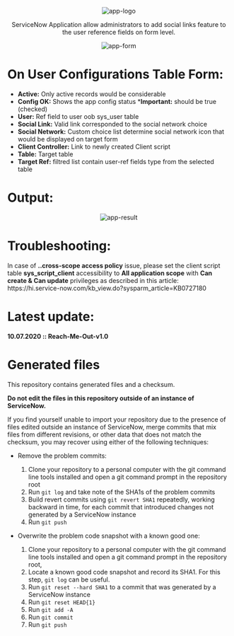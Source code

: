 <p align="center">
  <img src="https://user-images.githubusercontent.com/37014061/87138394-a3fb5400-c29e-11ea-862b-8fd43a3f44e6.JPG" alt="app-logo"/>
  <p align="center">ServiceNow Application allow administrators to add social links feature to the user reference fields on form level.</p>
</p>

<p align="center">
  <img src="https://user-images.githubusercontent.com/37014061/87202918-d4c0a500-c301-11ea-9170-f9ee0a72eeec.jpg" alt="app-form"/>
</p>

# On User Configurations Table Form: 
<ul>
  <li><b>Active:</b> Only active records would be considerable</li>
  <li><b>Config OK:</b> Shows the app config status *<b>Important:</b> should be true (checked)</li>
  <li><b>User:</b> Ref field to user oob sys_user table</li>
  <li><b>Social Link:</b> Valid link corresponded to the social network choice</li>
  <li><b>Social Network:</b> Custom choice list determine social network icon that would be displayed on target form</li>
  <li><b>Client Controller:</b> Link to newly created Client script</li>
  <li><b>Table:</b> Target table</li>
  <li><b>Target Ref:</b> filtred list contain user-ref fields type from the selected table</li>
</ul>

# Output: 
 <p align="center">
  <img src="https://user-images.githubusercontent.com/37014061/87205388-9f1eba80-c307-11ea-8223-645cf985ba1a.jpg" alt="app-result"/>
 </p>

# Troubleshooting:
 <p align="left">
   In case of <b>..cross-scope access policy</b> issue, please set the client script table <b>sys_script_client</b> accessibility to <b>All application scope</b> with <b>Can create & Can update</b> privileges as described in this article: https://hi.service-now.com/kb_view.do?sysparm_article=KB0727180
  </p>
  
# Latest update: 
**10.07.2020 :: Reach-Me-Out-v1.0** 

# Generated files
This repository contains generated files and a checksum.

**Do not edit the files in this repository outside of an instance of ServiceNow.**

If you find yourself unable to import your repository due to the presence of files edited outside an instance of ServiceNow, merge commits that mix files from different revisions, or other data that does not match the checksum, you may recover using either of the following techniques:
* Remove the problem commits:
  1. Clone your repository to a personal computer with the git command line tools installed and open a git command prompt in the repository root
  2. Run `git log` and take note of the SHA1s of the problem commits
  3. Build revert commits using `git revert SHA1` repeatedly, working backward in time, for each commit that introduced changes not generated by a ServiceNow instance
  4. Run `git push`

* Overwrite the problem code snapshot with a known good one:
  1. Clone your repository to a personal computer with the git command line tools installed and open a git command prompt in the repository root,
  2. Locate a known good code snapshot and record its SHA1. For this step, `git log` can be useful.
  2. Run `git reset --hard SHA1` to a commit that was generated by a ServiceNow instance
  3. Run `git reset HEAD{1}`
  4. Run `git add -A`
  5. Run `git commit`
  6. Run `git push`
